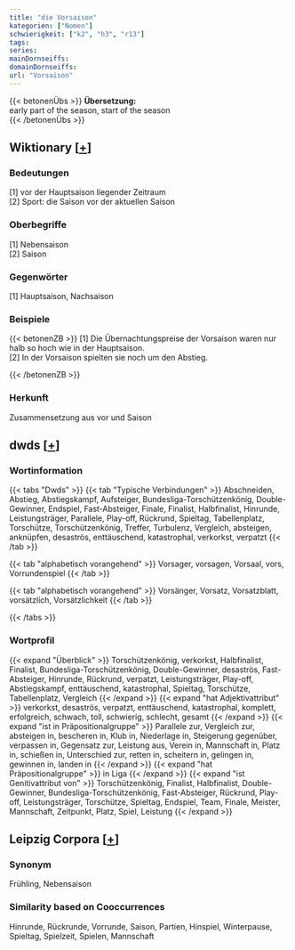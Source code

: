 ```yaml
---
title: "die Vorsaison"
kategorien: ["Nomen"]
schwierigkeit: ["k2", "h3", "r13"]
tags:
series:
mainDornseiffs:
domainDornseiffs:
url: "Vorsaison"
---
```


{{< betonenÜbs >}}
**Übersetzung:**  
early part of the season, start of the season  
{{< /betonenÜbs >}}

## Wiktionary [[+](https://de.wiktionary.org/wiki/Vorsaison)]

### Bedeutungen
[1] vor der Hauptsaison liegender Zeitraum  
[2] Sport: die Saison vor der aktuellen Saison  

### Oberbegriffe
[1] Nebensaison  
[2] Saison  

### Gegenwörter
[1] Hauptsaison, Nachsaison  

### Beispiele
{{< betonenZB >}}
[1] Die Übernachtungspreise der Vorsaison waren nur halb so hoch wie in der Hauptsaison.  
[2] In der Vorsaison spielten sie noch um den Abstieg.  

{{< /betonenZB >}}
### Herkunft
Zusammensetzung aus vor und Saison  



## dwds [[+](https://www.dwds.de/wb/Vorsaison)]

### Wortinformation
{{< tabs "Dwds" >}}
{{< tab "Typische Verbindungen" >}}
Abschneiden, Abstieg, Abstiegskampf, Aufsteiger, Bundesliga-Torschützenkönig, Double-Gewinner, Endspiel, Fast-Absteiger, Finale, Finalist, Halbfinalist, Hinrunde, Leistungsträger, Parallele, Play-off, Rückrund, Spieltag, Tabellenplatz, Torschütze, Torschützenkönig, Treffer, Turbulenz, Vergleich, absteigen, anknüpfen, desaströs, enttäuschend, katastrophal, verkorkst, verpatzt
{{< /tab >}}

{{< tab "alphabetisch vorangehend" >}}
Vorsager, vorsagen, Vorsaal, vors, Vorrundenspiel
{{< /tab >}}

{{< tab "alphabetisch vorangehend" >}}
Vorsänger, Vorsatz, Vorsatzblatt, vorsätzlich, Vorsätzlichkeit
{{< /tab >}}

{{< /tabs >}}

### Wortprofil
{{< expand "Überblick" >}} Torschützenkönig, verkorkst, Halbfinalist, Finalist, Bundesliga-Torschützenkönig, Double-Gewinner, desaströs, Fast-Absteiger, Hinrunde, Rückrund, verpatzt, Leistungsträger, Play-off, Abstiegskampf, enttäuschend, katastrophal, Spieltag, Torschütze, Tabellenplatz, Vergleich {{< /expand >}}
{{< expand "hat Adjektivattribut" >}} verkorkst, desaströs, verpatzt, enttäuschend, katastrophal, komplett, erfolgreich, schwach, toll, schwierig, schlecht, gesamt {{< /expand >}}
{{< expand "ist in Präpositionalgruppe" >}} Parallele zur, Vergleich zur, absteigen in, bescheren in, Klub in, Niederlage in, Steigerung gegenüber, verpassen in, Gegensatz zur, Leistung aus, Verein in, Mannschaft in, Platz in, schießen in, Unterschied zur, retten in, scheitern in, gelingen in, gewinnen in, landen in {{< /expand >}}
{{< expand "hat Präpositionalgruppe" >}} in Liga {{< /expand >}}
{{< expand "ist Genitivattribut von" >}} Torschützenkönig, Finalist, Halbfinalist, Double-Gewinner, Bundesliga-Torschützenkönig, Fast-Absteiger, Rückrund, Play-off, Leistungsträger, Torschütze, Spieltag, Endspiel, Team, Finale, Meister, Mannschaft, Zeitpunkt, Platz, Spiel, Leistung {{< /expand >}}

## Leipzig Corpora [[+](https://corpora.uni-leipzig.de/en/res?word=Vorsaison&corpusId=deu_newscrawl-public_2018)]


### Synonym
Frühling, Nebensaison


### Similarity based on Cooccurrences
Hinrunde, Rückrunde, Vorrunde, Saison, Partien, Hinspiel, Winterpause, Spieltag, Spielzeit, Spielen, Mannschaft

